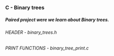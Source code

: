 ### C - Binary trees

##### Paired project were we learn about Binary trees.

###### HEADER - binary_trees.h
###### PRINT FUNCTIONS - binary_tree_print.c


